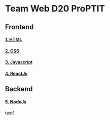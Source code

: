 # Team Web D20 ProPTIT

## Frontend

#### [1. HTML](./HTML/index.md)

#### [2. CSS](./CSS/index.md)

#### [3. Javascript](./Javascript/index.md)

#### [4. ReactJs](./ReactJs/index.md)

## Backend

#### [5. NodeJs](./NodeJs/index.md)

test1
